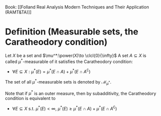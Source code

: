 Book: [[Folland Real Analysis Modern Techniques and Their Application (RAMT&TA)]]
# Definition (Measurable sets, the Caratheodory condition)
Let $X$ be a set and $\mu^*:\power(X)\to \clcl{0}{\infty}$
A set $A\subseteq X$ is called $\mu^*$-measurable of it satisfies the Caratheodory condition:
- $\forall E\subseteq X:\mu^*(E)=\mu^*(E\cap A)+\mu^*(E\cap A^\complement)$

The set of all $\mu^*$-measurable sets is denoted by $\mathcal{M}_{\mu^*}$.

Note that if $\mu^*$ is an outer measure, then by subadditivity, the Caratheodory condition is equivalent to
- $\forall E\subseteq X$ s.t. $\mu^*(E)<\infty$, $\mu^*(E)\geq \mu^*(E\cap A)+\mu^*(E\cap A^\complement)$